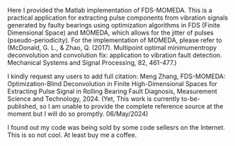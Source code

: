 
Here I provided the Matlab implementation of FDS-MOMEDA. This is a practical application for extracting pulse components from vibration signals generated by faulty bearings using optimization algorithms in FDS (Finite Dimensional Space) and MOMEDA, which allows for the jitter of pulses (pseudo-periodicity). For the implementation of MOMEDA, please refer to (McDonald, G. L., & Zhao, Q. (2017). Multipoint optimal minimumentropy deconvolution and convolution fix: application to vibration fault detection. Mechanical Systems and Signal Processing, 82, 461-477.)

I kindly request any users to add full citation: Meng Zhang, FDS-MOMEDA: Optimization-Blind Deconvolution in Finite High-Dimensional Spaces for Extracting Pulse Signal in Rolling Bearing Fault Diagnosis, Measurement Science and Technology, 2024. (Yet, This work is currently to-be-published, so I am unable to provide the complete reference source at the moment but I will do so promptly. 06/May/2024)

I found out my code was being sold by some code sellesrs on the Internet. This is so not cool. At least buy me a coffee.
